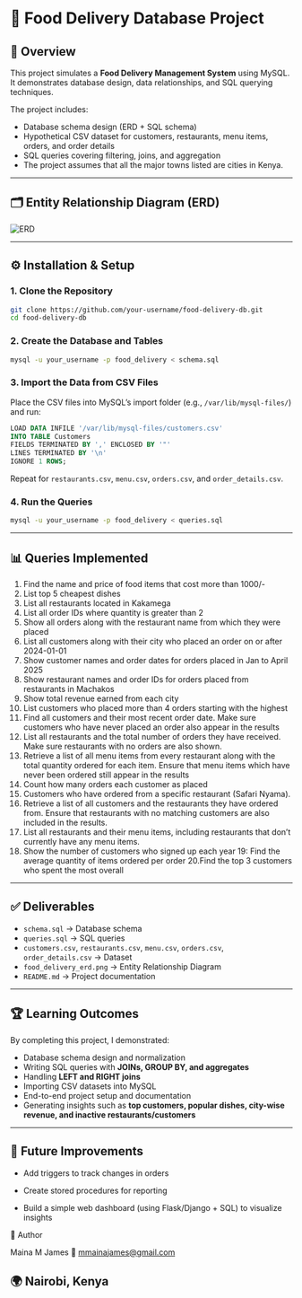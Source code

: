 # 🍔 Food Delivery Database Project

## 📌 Overview
This project simulates a **Food Delivery Management System** using MySQL.  
It demonstrates database design, data relationships, and SQL querying techniques.

The project includes:  
- Database schema design (ERD + SQL schema)  
- Hypothetical CSV dataset for customers, restaurants, menu items, orders, and order details  
- SQL queries covering filtering, joins, and aggregation
- The project assumes that all the major towns listed are cities in Kenya.

---

## 🗂️ Entity Relationship Diagram (ERD)

![ERD](ERD.png)

---

## ⚙️ Installation & Setup

### 1. Clone the Repository
```bash
git clone https://github.com/your-username/food-delivery-db.git
cd food-delivery-db
```

### 2. Create the Database and Tables
```bash
mysql -u your_username -p food_delivery < schema.sql
```

### 3. Import the Data from CSV Files
Place the CSV files into MySQL’s import folder (e.g., `/var/lib/mysql-files/`) and run:  
```sql
LOAD DATA INFILE '/var/lib/mysql-files/customers.csv'
INTO TABLE Customers
FIELDS TERMINATED BY ',' ENCLOSED BY '"'
LINES TERMINATED BY '\n'
IGNORE 1 ROWS;
```

Repeat for `restaurants.csv`, `menu.csv`, `orders.csv`, and `order_details.csv`.  

### 4. Run the Queries
```bash
mysql -u your_username -p food_delivery < queries.sql
```

---

## 📊 Queries Implemented

1. Find the name and price of food items that cost more than 1000/-
2. List top 5 cheapest dishes 
3. List all restaurants located in Kakamega
4. List all order IDs where quantity is greater than 2
5. Show all orders along with the restaurant name from which they were placed
6. List all customers along with their city who placed an order on or after 2024-01-01
7. Show customer names and order dates for orders placed in Jan to April 2025
8. Show restaurant names and order IDs for orders placed from restaurants in Machakos
9. Show total revenue earned from each city
10. List customers who placed more than 4 orders starting with the highest
11. Find all customers and their most recent order date. Make sure customers who have never placed an order also appear in the results
12. List all restaurants and the total number of orders they have received. Make sure restaurants with no orders are also shown.
13. Retrieve a list of all menu items from every restaurant along with the total quantity ordered for each item. Ensure that menu items which have never been ordered still appear in the results
14. Count how many orders each customer as placed
15. Customers who have ordered from a specific restaurant (Safari Nyama).
16. Retrieve a list of all customers and the restaurants they have ordered from. Ensure that restaurants with no matching customers are also included in the results.
17. List all restaurants and their menu items, including restaurants that don’t currently have any menu items.
18. Show the number of customers who signed up each year
19: Find the average quantity of items ordered per order
20.Find the top 3 customers who spent the most overall
---

## ✅ Deliverables
- `schema.sql` → Database schema  
- `queries.sql` → SQL queries  
- `customers.csv`, `restaurants.csv`, `menu.csv`, `orders.csv`, `order_details.csv` → Dataset  
- `food_delivery_erd.png` → Entity Relationship Diagram  
- `README.md` → Project documentation  

---

## 🏆 Learning Outcomes
By completing this project, I demonstrated:
- Database schema design and normalization 
- Writing SQL queries with **JOINs, GROUP BY, and aggregates**  
- Handling **LEFT and RIGHT joins**  
- Importing CSV datasets into MySQL  
- End-to-end project setup and documentation 
- Generating insights such as **top customers, popular dishes, city-wise revenue, and inactive restaurants/customers** 

---

## 🚀 Future Improvements

- Add triggers to track changes in orders

- Create stored procedures for reporting

- Build a simple web dashboard (using Flask/Django + SQL) to visualize insights

👤 Author

Maina M James
📧 mmainajames@gmail.com

🌍 Nairobi, Kenya
---
